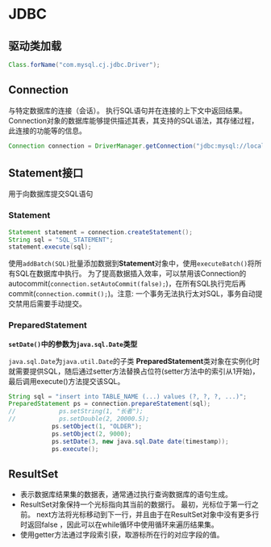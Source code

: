 # JDBC

## 驱动类加载

```java
Class.forName("com.mysql.cj.jdbc.Driver");
```

## Connection

与特定数据库的连接（会话）。 执行SQL语句并在连接的上下文中返回结果。
Connection对象的数据库能够提供描述其表，其支持的SQL语法，其存储过程，此连接的功能等的信息。

```java
Connection connection = DriverManager.getConnection("jdbc:mysql://localhost:3306/db4", "deltav", "testpass");
```

## Statement接口

用于向数据库提交SQL语句

### Statement

```java
Statement statement = connection.createStatement();
String sql = "SQL_STATEMENT";
statement.execute(sql);
```

使用`addBatch(SQL)`批量添加数据到**Statement**对象中，使用`executeBatch()`将所有SQL在数据库中执行。
为了提高数据插入效率，可以禁用该Connection的autocommit(`connection.setAutoCommit(false);`)，在所有SQL执行完后再commit(`connection.commit();`)。注意: 一个事务无法执行太对SQL，事务自动提交禁用后需要手动提交。

### PreparedStatement

**`setDate()`中的参数为`java.sql.Date`类型**

`java.sql.Date`为`java.util.Date`的子类
**PreparedStatement**类对象在实例化时就需要提供SQL，随后通过setter方法替换占位符(setter方法中的索引从1开始)，最后调用execute()方法提交该SQL。

```java
String sql = "insert into TABLE_NAME (...) values (?, ?, ?, ...)";
PreparedStatement ps = connection.prepareStatement(sql);
//            ps.setString(1, "长者");
//            ps.setDouble(2, 20000.5);
            ps.setObject(1, "OLDER");
            ps.setObject(2, 9000);
            ps.setDate(3, new java.sql.Date date(timestamp));
            ps.execute();
```

## ResultSet

- 表示数据库结果集的数据表，通常通过执行查询数据库的语句生成。
- ResultSet对象保持一个光标指向其当前的数据行。 最初，光标位于第一行之前。 next方法将光标移动到下一行，并且由于在ResultSet对象中没有更多行时返回false ，因此可以在while循环中使用循环来遍历结果集。
- 使用getter方法通过字段索引获，取游标所在行的对应字段的值。
